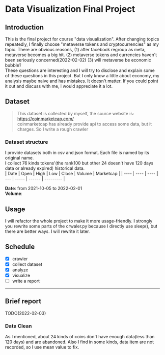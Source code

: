 # Data Visualization Final Project
## Introduction
This is the final project for course "data visualization". After changing topics repeatedly, I finally choose "metaverse tokens and cryptocurrencies" as my topic. There are obvious reasons, (1) after facebook regroup as meta, metaverse becomes a big hit. (2) metaverse tokens and currencies haven't been seriously 
concerned(2022-02-02) (3) will metaverse be economic bubble?  
These questions are interesting and I will try to disclose and explain some of these questions in this project. But I only know a little about economy, my analysis maybe naive and has mistakes. It doesn't matter. If you could point it out and discuss with me, I would appreciate it a lot.  
## Dataset
> This dataset is collected by myself, the source website is: https://coinmarketcap.com/  
> coinmarketcap has already provide api to access some data, but it charges. So I write a rough crawler
### Dataset structure
I provide datasets both in csv and json format. Each file is named by its original name.  
I collect 76 kinds tokens'(the rank100 but other 24 doesn't have 120 days data or already expired) historical data.  
| Date | Open | High | Low | Close | Volume | Marketcap |
| ---- | ---- | ---- | --- | ----- | ------ | --------- |

**Date**: from 2021-10-05 to 2022-02-01  
**Volume**: 

## Usage
I will refactor the whole project to make it more usage-friendly. I strongly you rewrite some parts of the crwaler.py because I directly use sleep(), but there are better ways. I will rewrite it later.

## Schedule
- [x] crawler
- [x] collect dataset
- [x] analyze
- [x] visualize
- [ ] write a report
---
## Brief report
TODO(2022-02-03)
### Data Clean
As I mentioned, about 24 kinds of coins don't have enough data(less than 120 days) and are abandoned. Also I find in some kinds, data item are not recorded, so I use mean value to fix.